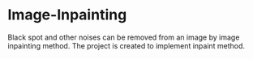 # Image-Inpainting
 Black spot and other noises can be removed from an image by image inpainting method. The project is created to implement inpaint method.
